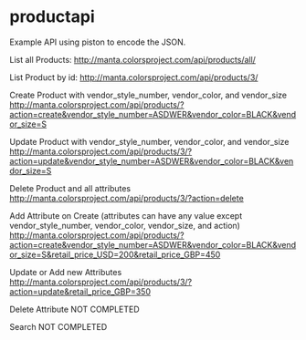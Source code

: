 productapi
==========
Example API using piston to encode the JSON.

List all Products:
http://manta.colorsproject.com/api/products/all/

List Product by id:
http://manta.colorsproject.com/api/products/3/

Create Product with vendor_style_number, vendor_color, and vendor_size
http://manta.colorsproject.com/api/products/?action=create&vendor_style_number=ASDWER&vendor_color=BLACK&vendor_size=S

Update Product with vendor_style_number, vendor_color, and vendor_size
http://manta.colorsproject.com/api/products/3/?action=update&vendor_style_number=ASDWER&vendor_color=BLACK&vendor_size=S

Delete Product and all attributes
http://manta.colorsproject.com/api/products/3/?action=delete

Add Attribute on Create (attributes can have any value except vendor_style_number, vendor_color, vendor_size, and action)
http://manta.colorsproject.com/api/products/?action=create&vendor_style_number=ASDWER&vendor_color=BLACK&vendor_size=S&retail_price_USD=200&retail_price_GBP=450

Update or Add new Attributes
http://manta.colorsproject.com/api/products/3/?action=update&retail_price_GBP=350

Delete Attribute
NOT COMPLETED

Search
NOT COMPLETED




